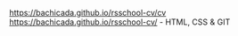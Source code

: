 https://bachicada.github.io/rsschool-cv/cv
https://bachicada.github.io/rsschool-cv/ - HTML, CSS & GIT